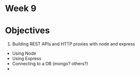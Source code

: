 # Week 9

# Objectives

1. Building REST APIs and HTTP proxies with node and express
- Using Node
- Using Express
- Connecting to a DB (mongo? others?)
-
